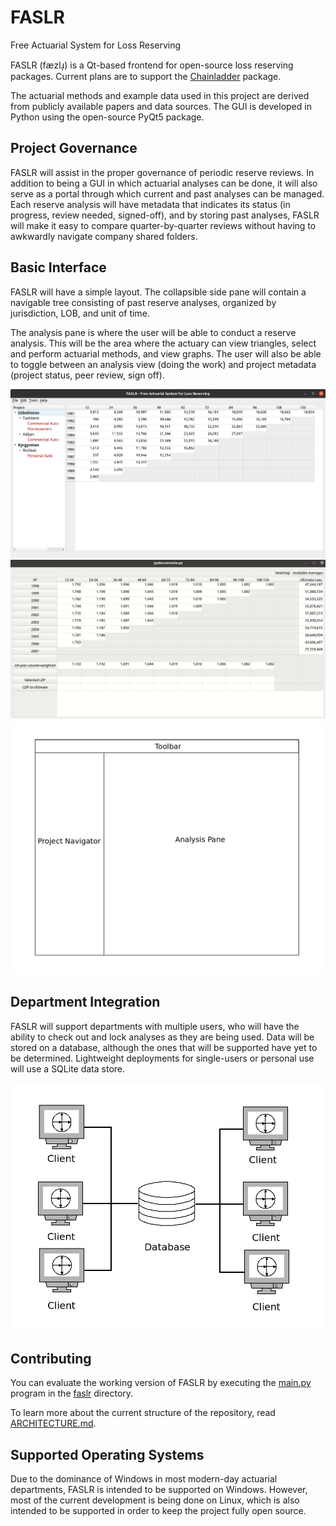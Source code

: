 # FASLR
Free Actuarial System for Loss Reserving

FASLR (fæzlɹ̩) is a Qt-based frontend for open-source loss reserving packages. Current plans are to support the [Chainladder](https://github.com/casact/chainladder-python) package.

The actuarial methods and example data used in this project are derived from publicly available papers and data sources. The GUI is developed in Python using the open-source PyQt5 package.

## Project Governance

FASLR will assist in the proper governance of periodic reserve reviews. In addition to being a GUI in which actuarial analyses can be done, it will also serve as a portal through which current and past analyses can be managed. Each reserve analysis will have metadata that indicates its status (in progress, review needed, signed-off), and by storing past analyses, FASLR will make it easy to compare quarter-by-quarter reviews without having to awkwardly navigate company shared folders.

## Basic Interface

FASLR will have a simple layout. The collapsible side pane will contain a navigable tree consisting of past reserve analyses, organized by jurisdiction, LOB, and unit of time.

The analysis pane is where the user will be able to conduct a reserve analysis. This will be the area where the actuary can view triangles, select and perform actuarial methods, and view graphs. The user will also be able to toggle between an analysis view (doing the work) and project metadata (project status, peer review, sign off).

![basic-interface-filled](docs/_static/basic_ui_09082021.png)
![basic-interface-filled](docs/_static/dev_demo.gif)
![basic-interface](docs/_static/basic_interface.png)

## Department Integration

FASLR will support departments with multiple users, who will have the ability to check out and lock analyses as they are being used. Data will be stored on a database, although the ones that will be supported have yet to be determined. Lightweight deployments for single-users or personal use will use a SQLite data store.

![client-server-model](docs/_static/client_server.png)

## Contributing

You can evaluate the working version of FASLR by executing the [main.py](https://github.com/casact/FASLR/blob/main/faslr/main.py) program in the [faslr](https://github.com/casact/FASLR/tree/main/faslr) directory.

To learn more about the current structure of the repository, read [ARCHITECTURE.md](https://github.com/casact/FASLR/blob/main/ARCHITECTURE.md).

## Supported Operating Systems

Due to the dominance of Windows in most modern-day actuarial departments, FASLR is intended to be supported on Windows. However, most of the current development is being done on Linux, which is also intended to be supported in order to keep the project fully open source. 